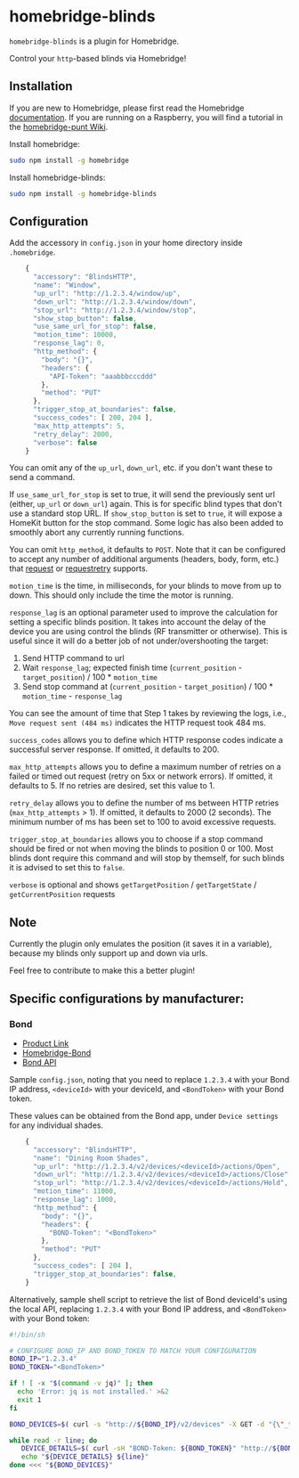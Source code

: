 # homebridge-blinds

`homebridge-blinds` is a plugin for Homebridge.

Control your `http`-based blinds via Homebridge!

## Installation

If you are new to Homebridge, please first read the Homebridge [documentation](https://www.npmjs.com/package/homebridge).
If you are running on a Raspberry, you will find a tutorial in the [homebridge-punt Wiki](https://github.com/cflurin/homebridge-punt/wiki/Running-Homebridge-on-a-Raspberry-Pi).

Install homebridge:
```sh
sudo npm install -g homebridge
```
Install homebridge-blinds:
```sh
sudo npm install -g homebridge-blinds
```

## Configuration

Add the accessory in `config.json` in your home directory inside `.homebridge`.

```js
    {
      "accessory": "BlindsHTTP",
      "name": "Window",
      "up_url": "http://1.2.3.4/window/up",
      "down_url": "http://1.2.3.4/window/down",
      "stop_url": "http://1.2.3.4/window/stop",
      "show_stop_button": false,
      "use_same_url_for_stop": false,
      "motion_time": 10000,
      "response_lag": 0,
      "http_method": {
        "body": "{}",
        "headers": {
          "API-Token": "aaabbbcccddd"
        },
        "method": "PUT"
      },
      "trigger_stop_at_boundaries": false,
      "success_codes": [ 200, 204 ],
      "max_http_attempts": 5,
      "retry_delay": 2000,
      "verbose": false
    }
```

You can omit any of the `up_url`, `down_url`, etc. if you don't want these to send a command.

If `use_same_url_for_stop` is set to true, it will send the previously sent url (either, `up_url` or `down_url`) again. This is for specific blind types that don't use a standard stop URL.
If `show_stop_button` is set to `true`, it will expose a HomeKit button for the stop command. Some logic has also been added to smoothly abort any currently running functions.


You can omit `http_method`, it defaults to `POST`. Note that it can be configured to accept any number of additional arguments (headers, body, form, etc.) that [request](https://github.com/request/request) or [requestretry](https://github.com/FGRibreau/node-request-retry) supports.

`motion_time` is the time, in milliseconds, for your blinds to move from up to down. This should only include the time the motor is running.

`response_lag` is an optional parameter used to improve the calculation for setting a specific blinds position. It takes into account the delay of the device you are using control the blinds (RF transmitter or otherwise). This is useful since it will do a better job of not under/overshooting the target:

1. Send HTTP command to url
2. Wait `response_lag`; expected finish time (`current_position` - `target_position`) / 100 * `motion_time`
3. Send stop command at (`current_position` - `target_position`) / 100 * `motion_time` - `response_lag`

You can see the amount of time that Step 1 takes by reviewing the logs, i.e., `Move request sent (484 ms)` indicates the HTTP request took 484 ms.

`success_codes` allows you to define which HTTP response codes indicate a successful server response. If omitted, it defaults to 200.

`max_http_attempts` allows you to define a maximum number of retries on a failed or timed out request (retry on 5xx or network errors). If omitted, it defaults to 5. If no retries are desired, set this value to 1.

`retry_delay` allows you to define the number of ms between HTTP retries (`max_http_attempts` > 1). If omitted, it defaults to 2000 (2 seconds). The minimum number of ms has been set to 100 to avoid excessive requests.

`trigger_stop_at_boundaries` allows you to choose if a stop command should be fired or not when moving the blinds to position 0 or 100.  Most blinds dont require this command and will stop by themself, for such blinds it is advised to set this to `false`.

`verbose` is optional and shows `getTargetPosition` / `getTargetState` / `getCurrentPosition` requests

## Note
Currently the plugin only emulates the position (it saves it in a variable), because my blinds only support
up and down via urls.

Feel free to contribute to make this a better plugin!

## Specific configurations by manufacturer:

### Bond

- [Product Link](https://bondhome.io/)
- [Homebridge-Bond](https://github.com/aarons22/homebridge-bond)
- [Bond API](http://docs-local.appbond.com/)

Sample `config.json`, noting that you need to replace `1.2.3.4` with your Bond IP address, `<deviceId>` with your deviceId, and `<BondToken>` with your Bond token. 

These values can be obtained from the Bond app, under `Device settings` for any individual shades.

```js
    {
      "accessory": "BlindsHTTP", 
      "name": "Dining Room Shades", 
      "up_url": "http://1.2.3.4/v2/devices/<deviceId>/actions/Open",
      "down_url": "http://1.2.3.4/v2/devices/<deviceId>/actions/Close", 
      "stop_url": "http://1.2.3.4/v2/devices/<deviceId>/actions/Hold", 
      "motion_time": 11000, 
      "response_lag": 1000, 
      "http_method": {
        "body": "{}", 
        "headers": {
          "BOND-Token": "<BondToken>"
        }, 
        "method": "PUT"
      }, 
      "success_codes": [ 204 ], 
      "trigger_stop_at_boundaries": false, 
    }
```

Alternatively, sample shell script to retrieve the list of Bond deviceId's using the local API, replacing `1.2.3.4` with your Bond IP address, and `<BondToken>` with your Bond token:

```sh
#!/bin/sh

# CONFIGURE BOND_IP AND BOND_TOKEN TO MATCH YOUR CONFIGURATION
BOND_IP="1.2.3.4"
BOND_TOKEN="<BondToken>"

if ! [ -x "$(command -v jq)" ]; then
  echo 'Error: jq is not installed.' >&2
  exit 1
fi

BOND_DEVICES=$( curl -s "http://${BOND_IP}/v2/devices" -X GET -d "{\"_token\": \"${BOND_TOKEN}\"}" | jq -r 'keys[]' | grep -v '_' )

while read -r line; do
   DEVICE_DETAILS=$( curl -sH "BOND-Token: ${BOND_TOKEN}" "http://${BOND_IP}/v2/devices/${line}" | jq '.name' )
   echo "${DEVICE_DETAILS} ${line}"
done <<< "${BOND_DEVICES}"
```